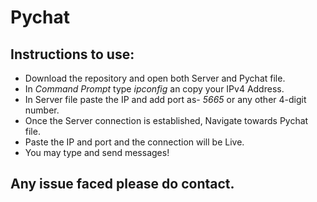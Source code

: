 # Pychat
## Instructions to use:
- Download the repository and open both Server and Pychat file.
- In *Command Prompt* type *ipconfig* an copy your IPv4 Address.
- In Server file paste the IP and add port as- *5665* or any other 4-digit number.
- Once the Server connection is established, Navigate towards Pychat file.
- Paste the IP and port and the connection will be Live.
- You may type and send messages!

## Any issue faced please do contact.
